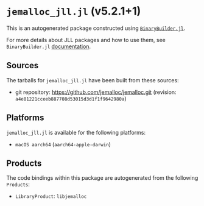 # `jemalloc_jll.jl` (v5.2.1+1)

This is an autogenerated package constructed using [`BinaryBuilder.jl`](https://github.com/JuliaPackaging/BinaryBuilder.jl).

For more details about JLL packages and how to use them, see `BinaryBuilder.jl` [documentation](https://docs.binarybuilder.org/stable/jll/).

## Sources

The tarballs for `jemalloc_jll.jl` have been built from these sources:

* git repository: https://github.com/jemalloc/jemalloc.git (revision: `a4e81221cceeb887708d53015d3d1f1f9642980a`)

## Platforms

`jemalloc_jll.jl` is available for the following platforms:

* `macOS aarch64` (`aarch64-apple-darwin`)

## Products

The code bindings within this package are autogenerated from the following `Products`:

* `LibraryProduct`: `libjemalloc`
